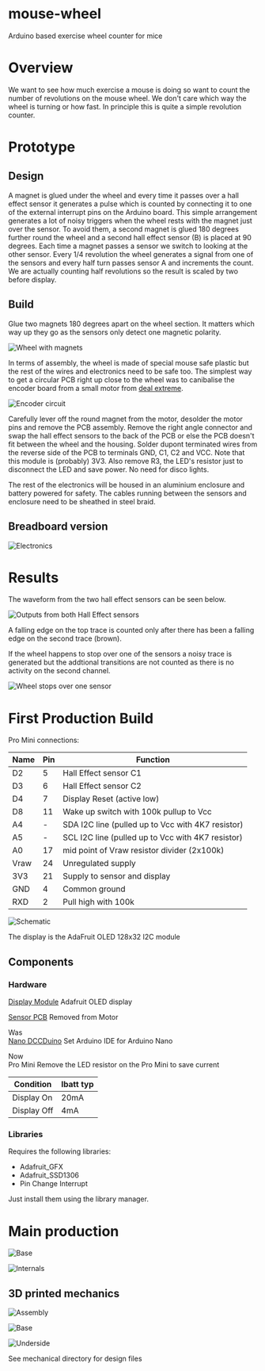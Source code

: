 # mouse-wheel
Arduino based exercise wheel counter for mice

# Overview
We want to see how much exercise a mouse is doing so want to count the number of revolutions on the mouse wheel.  We don't care which way the wheel is turning or how fast. In principle this is quite a simple revolution counter.

# Prototype
## Design

A magnet is glued under the wheel and every time it passes over a hall effect sensor it generates a pulse which is counted by connecting it to one of the external interrupt pins on the Arduino board.  This simple arrangement generates a lot of noisy triggers when the wheel rests with the magnet just over the sensor.  To avoid them, a second magnet is glued 180 degrees further round the wheel and a second hall effect sensor (B) is placed at 90 degrees.  Each time a magnet passes a sensor we switch to looking at the other sensor.  Every 1/4 revolution the wheel generates a signal from one of the sensors and every half turn passes sensor A and increments the count.  We are actually counting half revolutions so the result is scaled by two before display.

## Build

Glue two magnets 180 degrees apart on the wheel section.  It matters which way up they go as the sensors only detect one magnetic polarity.  

![Wheel with magnets](https://github.com/wirebadger/mouse-wheel/blob/master/images/IMG_0185.JPG)

In terms of assembly, the wheel is made of special mouse safe plastic but the rest of the wires and electronics need to be safe too.  The simplest way to get a circular PCB right up close to the wheel was to canibalise the encoder board from a small motor from [deal extreme](http://www.dx.com/p/high-torque-25mm-dc-12-0v-330rpm-encoder-precision-gear-motor-418535). 

![Encoder circuit](https://github.com/wirebadger/mouse-wheel/blob/master/images/IMG_0182.JPG)

Carefully lever off the round magnet from the motor, desolder the motor pins and remove the PCB assembly. Remove the right angle connector and swap the hall effect sensors to the back  of the PCB or else the PCB doesn't fit between the wheel and the housing. Solder dupont terminated wires from the reverse side of the PCB to terminals GND, C1, C2 and VCC.  Note that this module is (probably) 3V3.  Also remove R3, the LED's resistor just to disconnect the LED and save power.  No need for disco lights.

The rest of the electronics will be housed in an aluminium enclosure and battery powered for safety. The cables running between the sensors and enclosure need to be sheathed in steel braid.

## Breadboard version
![Electronics](https://github.com/wirebadger/mouse-wheel/blob/master/images/IMG_0183.JPG)


# Results

The waveform from the two hall effect sensors can be seen below.

![Outputs from both Hall Effect sensors](https://github.com/wirebadger/mouse-wheel/blob/master/images/Screenshot%202016-03-05%2019.19.12.png)

A falling edge on the top trace is counted only after there has been a falling edge on the second trace (brown).

If the wheel happens to stop over one of the sensors a noisy trace is generated but the addtional transitions are not counted as there is no activity on the second channel.

![Wheel stops over one sensor](https://github.com/wirebadger/mouse-wheel/blob/master/images/Screenshot%202016-03-05%2019.25.40.png)

# First Production Build

Pro Mini connections:

|Name | Pin |Function                  |
|-----|-----|--------------------------|
|D2|5| Hall Effect sensor C1 |
|D3|6| Hall Effect sensor C2     |
|D4|7| Display Reset (active low) |
|D8|11| Wake up switch with 100k pullup to Vcc| 
|A4|-| SDA I2C line (pulled up to  Vcc with 4K7 resistor) |
|A5|-| SCL I2C line (pulled up to  Vcc with 4K7 resistor) |
|A0|17| mid point of Vraw resistor divider (2x100k) |
|Vraw|24| Unregulated supply|
|3V3|21| Supply to sensor and display|
|GND|4| Common ground |
|RXD|2| Pull high with 100k |

![Schematic](https://github.com/wirebadger/mouse-wheel/blob/master/images/schematic.png)

The display is the AdaFruit OLED 128x32 I2C module

## Components
### Hardware
[Display Module](https://www.adafruit.com/products/931) Adafruit OLED display

[Sensor PCB](http://www.dx.com/p/high-torque-25mm-dc-12-0v-330rpm-encoder-precision-gear-motor-418535) Removed from Motor

Was  
[Nano DCCDuino](http://www.dx.com/p/new-nano-v3-0-module-atmega328p-au-improved-version-for-arduino-yellow-369070) Set Arduino IDE for Arduino Nano

Now  
Pro Mini
Remove the LED resistor on the Pro Mini to save current

| Condition  |Ibatt typ|
|------------|---------|
|Display On  | 20mA    |
|Display Off | 4mA     |
 
### Libraries
Requires the following libraries:
* Adafruit_GFX
* Adafruit_SSD1306
* Pin Change Interrupt

Just install them using the library manager.

# Main production

![Base](https://github.com/wirebadger/mouse-wheel/blob/master/images/IMG_3390.JPG)

![Internals](https://github.com/wirebadger/mouse-wheel/blob/master/images/IMG_3353.JPG)

## 3D printed mechanics

![Assembly](https://github.com/wirebadger/mouse-wheel/blob/master/images/Assembly.png)

![Base](https://github.com/wirebadger/mouse-wheel/blob/master/images/base.png)

![Underside](https://github.com/wirebadger/mouse-wheel/blob/master/images/bottom.png)


See mechanical directory for design files


